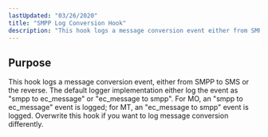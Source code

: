 ```yaml
---
lastUpdated: "03/26/2020"
title: "SMPP Log Conversion Hook"
description: "This hook logs a message conversion event either from SMPP to SMS or the reverse The default logger implementation either log the event as smpp to ec message or ec message to smpp For MO an smpp to ec message event is logged for MT an ec message to smpp..."
---
```



## <a name="SMPPLogConversionHook.purpose"></a> Purpose

This hook logs a message conversion event, either from SMPP to SMS or the reverse. The default logger implementation either log the event as "smpp to ec_message" or "ec_message to smpp". For MO, an "smpp to ec_message" event is logged; for MT, an "ec_message to smpp" event is logged. Overwrite this hook if you want to log message conversion differently.